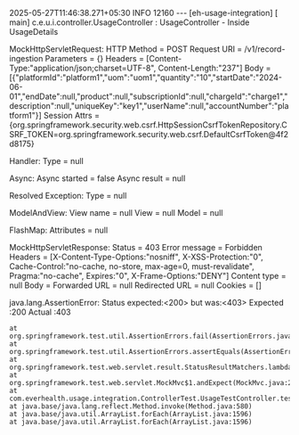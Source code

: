 2025-05-27T11:46:38.271+05:30  INFO 12160 --- [eh-usage-integration] [           main] c.e.u.i.controller.UsageController       : UsageController - Inside UsageDetails

MockHttpServletRequest:
      HTTP Method = POST
      Request URI = /v1/record-ingestion
       Parameters = {}
          Headers = [Content-Type:"application/json;charset=UTF-8", Content-Length:"237"]
             Body = [{"platformId":"platform1","uom":"uom1","quantity":"10","startDate":"2024-06-01","endDate":null,"product":null,"subscriptionId":null,"chargeId":"charge1","description":null,"uniqueKey":"key1","userName":null,"accountNumber":"platform1"}]
    Session Attrs = {org.springframework.security.web.csrf.HttpSessionCsrfTokenRepository.CSRF_TOKEN=org.springframework.security.web.csrf.DefaultCsrfToken@4f2d8175}

Handler:
             Type = null

Async:
    Async started = false
     Async result = null

Resolved Exception:
             Type = null

ModelAndView:
        View name = null
             View = null
            Model = null

FlashMap:
       Attributes = null

MockHttpServletResponse:
           Status = 403
    Error message = Forbidden
          Headers = [X-Content-Type-Options:"nosniff", X-XSS-Protection:"0", Cache-Control:"no-cache, no-store, max-age=0, must-revalidate", Pragma:"no-cache", Expires:"0", X-Frame-Options:"DENY"]
     Content type = null
             Body = 
    Forwarded URL = null
   Redirected URL = null
          Cookies = []

java.lang.AssertionError: Status expected:<200> but was:<403>
Expected :200
Actual   :403
<Click to see difference>


	at org.springframework.test.util.AssertionErrors.fail(AssertionErrors.java:61)
	at org.springframework.test.util.AssertionErrors.assertEquals(AssertionErrors.java:128)
	at org.springframework.test.web.servlet.result.StatusResultMatchers.lambda$matcher$9(StatusResultMatchers.java:640)
	at org.springframework.test.web.servlet.MockMvc$1.andExpect(MockMvc.java:214)
	at com.everhealth.usage.integration.ControllerTest.UsageTestController.testUsageDetails_Success(UsageTestController.java:124)
	at java.base/java.lang.reflect.Method.invoke(Method.java:580)
	at java.base/java.util.ArrayList.forEach(ArrayList.java:1596)
	at java.base/java.util.ArrayList.forEach(ArrayList.java:1596)
